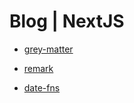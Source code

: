 # Blog | NextJS

- [grey-matter](https://github.com/jonschlinkert/gray-matter)

- [remark](https://github.com/remarkjs/remark)

- [date-fns](https://date-fns.org/v2.16.1/docs/format)
